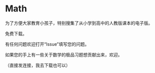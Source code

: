 # Math
为了方便大家教育小孩子，特别搜集了从小学到高中的人教版课本的电子版。

免费下载。

有任何问题欢迎打开“Issue”填写您的问题。


如果您的手上有一些关于数学的极品习题想贡献出来，欢迎。

（直接发连接，我去下载也可以）
